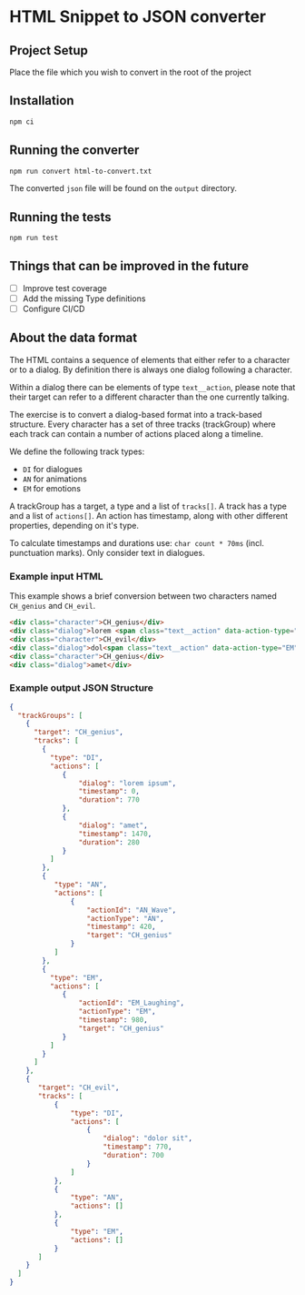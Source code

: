 # HTML Snippet to JSON converter

## Project Setup
Place the file which you wish to convert in the root of the project

## Installation

```bash
npm ci
```

## Running the converter

```bash
npm run convert html-to-convert.txt
```

The converted `json` file will be found on the `output` directory.

## Running the tests

```bash
npm run test
```

## Things that can be improved in the future
- [ ] Improve test coverage
- [ ] Add the missing Type definitions
- [ ] Configure CI/CD

## About the data format

The HTML contains a sequence of elements that either refer to a character or to a dialog. By definition there is always one dialog following a character.

Within a dialog there can be elements of type `text__action`, please note that their target can refer to a different character than the one currently talking.

The exercise is to convert a dialog-based format into a track-based structure. Every character has a set of three tracks (trackGroup) where each track can contain a number of actions placed along a timeline.

We define the following track types:

- `DI` for dialogues
- `AN` for animations
- `EM` for emotions

A trackGroup has a target, a type and a list of `tracks[]`. A track has a type and a list of `actions[]`. An action has timestamp, along with other different properties, depending on it's type.

To calculate timestamps and durations use: `char count * 70ms` (incl. punctuation marks). Only consider text in dialogues.

### Example input HTML
This example shows a brief conversion between two characters named `CH_genius` and `CH_evil`.

```html
<div class="character">CH_genius</div>
<div class="dialog">lorem <span class="text__action" data-action-type="AN" data-action-target="CH_genius" data-action-id="AN_Wave">Wave</span>ipsum</div>
<div class="character">CH_evil</div>
<div class="dialog">dol<span class="text__action" data-action-type="EM" data-action-target="CH_genius" data-action-id="EM_Laughing">Laughing</span>or sit</div>
<div class="character">CH_genius</div>
<div class="dialog">amet</div>
```

### Example output JSON Structure
```json
{
  "trackGroups": [
    {
      "target": "CH_genius",
      "tracks": [
        {
          "type": "DI",
          "actions": [
             {
                 "dialog": "lorem ipsum",
                 "timestamp": 0,
                 "duration": 770
             },
             {
                 "dialog": "amet",
                 "timestamp": 1470,
                 "duration": 280
             }
          ]
        },
        {
           "type": "AN",
           "actions": [
               {
                   "actionId": "AN_Wave",
                   "actionType": "AN",
                   "timestamp": 420,
                   "target": "CH_genius"
               }
           ]
        },
        {
          "type": "EM",
          "actions": [
             {
                 "actionId": "EM_Laughing",
                 "actionType": "EM",
                 "timestamp": 980,
                 "target": "CH_genius"
             }
          ]
        }
      ]
    },
    {
       "target": "CH_evil",
       "tracks": [
           {
               "type": "DI",
               "actions": [
                   {
                       "dialog": "dolor sit",
                       "timestamp": 770,
                       "duration": 700
                   }
               ]
           },
           {
               "type": "AN",
               "actions": []
           },
           {
               "type": "EM",
               "actions": []
           }
       ]
    }
  ]
}
```

 
